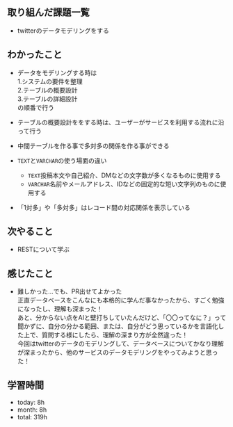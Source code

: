  ##  取り組んだ課題一覧

- twitterのデータモデリングをする

 ##  わかったこと
- データをモデリングする時は<br>1.システムの要件を整理<br>2.テーブルの概要設計<br>3.テーブルの詳細設計<br>の順番で行う

- テーブルの概要設計ををする時は、ユーザーがサービスを利用する流れに沿って行う

- 中間テーブルを作る事で多対多の関係を作る事ができる

- `TEXT`と`VARCHAR`の使う場面の違い
    - `TEXT`投稿本文や自己紹介、DMなどの文字数が多くなるものに使用する
    - `VARCHAR`名前やメールアドレス、IDなどの固定的な短い文字列のものに使用する

- 「1対多」や「多対多」はレコード間の対応関係を表示している

 ##  次やること

- RESTについて学ぶ

 ##  感じたこと

- 難しかった...でも、PR出せてよかった<br>正直データベースをこんなにも本格的に学んだ事なかったから、すごく勉強になったし、理解も深まった！<br>あと、分からない点をAIと壁打ちしていたんだけど、「〇〇ってなに？」って聞かずに、自分の分かる範囲、または、自分がどう思っているかを言語化した上で、質問する様にしたら、理解の深まり方が全然違った！<br>今回はtwitterのデータのモデリングして、データベースについてかなり理解が深まったから、他のサービスのデータモデリングをやってみようと思った！

 ##  学習時間
- today: 8h
- month: 8h
- total: 319h